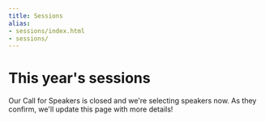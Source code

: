 ```yaml
---
title: Sessions
alias:
- sessions/index.html
- sessions/
---
```


<style>
    #spotitQrImage {
        width: 15%; 
        display: inline-block;
    }
    #spotitQrText {
        width: 70%; 
        display: inline-block; 
        padding-left:5%; 
        vertical-align: middle;
    }
    @media only screen and (max-width: 992px) {
        #spotitQrImage {
            width: 25%;
        }
        #spotitQrText {
        }
        #spotitqrcode {
            /* width: 50px; */
        }
    }
</style>

# This year's sessions
<div class="icon-hr"></div>

Our Call for Speakers is closed and we're selecting speakers now. As they confirm, we'll update this page with more details!
